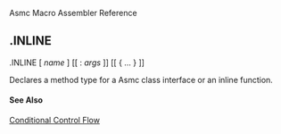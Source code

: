 Asmc Macro Assembler Reference

## .INLINE

.INLINE [ _name_ ] [[ : _args_ ]] [[ { ... } ]]

Declares a method type for a Asmc class interface or an inline function.

#### See Also

[Conditional Control Flow](conditional-control-flow.md)
